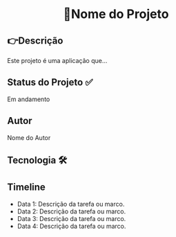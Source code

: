 <h1 align="center">🏁Nome do Projeto</h1>

<h2>👉Descrição</h2>
<p>Este projeto é uma aplicação que...</p>

<h2>Status do Projeto ✅</h2>
<p class="status">Em andamento</p>

<h2>Autor</h2>
<p>Nome do Autor</p>

<h2>Tecnologia 🛠</h2>

<h2>Timeline</h2>
<ul class="timeline">
    <li>Data 1: Descrição da tarefa ou marco.</li>
    <li>Data 2: Descrição da tarefa ou marco.</li>
    <li>Data 3: Descrição da tarefa ou marco.</li>
    <li>Data 4: Descrição da tarefa ou marco.</li>
</ul>

